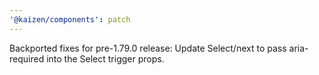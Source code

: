 ```yaml
---
'@kaizen/components': patch
---
```


Backported fixes for pre-1.79.0 release: Update Select/next to pass aria-required into the Select trigger props.
